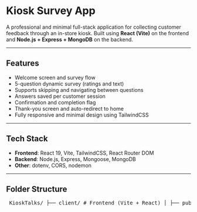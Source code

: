 # Kiosk Survey App

A professional and minimal full-stack application for collecting customer feedback through an in-store kiosk. Built using **React (Vite)** on the frontend and **Node.js + Express + MongoDB** on the backend.

---

##  Features

- Welcome screen and survey flow
- 5-question dynamic survey (ratings and text)
- Supports skipping and navigating between questions
- Answers saved per customer session
- Confirmation and completion flag
- Thank-you screen and auto-redirect to home
- Fully responsive and minimal design using TailwindCSS

---

## Tech Stack

- **Frontend**: React 19, Vite, TailwindCSS, React Router DOM
- **Backend**: Node.js, Express, Mongoose, MongoDB
- **Other**: dotenv, CORS, nodemon

---

## Folder Structure

<pre> KioskTalks/ ├── client/ # Frontend (Vite + React) │ ├── public/ │ ├── src/ │ │ ├── components/ # Reusable components │ │ ├── pages/ # Screens like Welcome, Survey, ThankYou │ │ ├── App.jsx │ │ └── main.jsx │ ├── index.html │ ├── package.json │ ├── tailwind.config.js │ └── vite.config.js │ ├── backend/ # Backend (Node + Express + MongoDB) │ ├── config/ │ │ └── db.js # MongoDB connection │ ├── models/ # Mongoose models (Session, Response) │ ├── routes/ # Express routes (API) │ ├── controllers/ # API logic │ ├── client-build/ # Built React app served statically │ ├── .env # Environment variables │ ├── server.js # Entry point │ └── package.json │ ├── .gitignore ├── README.md └── LICENSE (if any) </pre>


